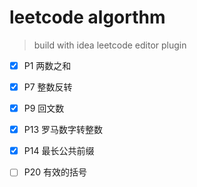 # leetcode algorthm
> build with idea leetcode editor plugin

- [x] P1 两数之和  
- [x] P7 整数反转  
- [x] P9 回文数  
- [x] P13 罗马数字转整数  
- [x] P14 最长公共前缀  
- [ ] P20 有效的括号  


